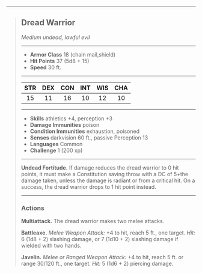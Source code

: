 ***
> ## Dread Warrior
> *Medium undead, lawful evil*
> 
> ***
> 
> - **Armor Class** 18 (chain mail,shield)
> - **Hit Points** 37 (5d8 + 15)
> - **Speed** 30 ft.
> 
> ***
> 
> |STR|DEX|CON|INT|WIS|CHA|
> |:---:|:---:|:---:|:---:|:---:|:---:|
> |15|11|16|10|12|10|
> 
> ***
> 
> - **Skills** athletics +4, perception +3
> - **Damage Immunities** poison
> - **Condition Immunities** exhaustion, poisoned
> - **Senses** darkvision 60 ft., passive Perception 13
> - **Languages** Common
> - **Challenge** 1 (200 xp)
> 
> ***
> 
> **Undead Fortitude.** If damage reduces the dread warrior to 0 hit points, it must make a Constitution saving throw with a DC of 5+the damage taken, unless the damage is radiant or from a critical hit. On a success, the dread warrior drops to 1 hit point instead.
> 
> ***
> 
> ### Actions
> **Multiattack.** The dread warrior makes two melee attacks.
> 
> **Battleaxe.** *Melee Weapon Attack:* +4 to hit, reach 5 ft., one target. *Hit:* 6 (1d8 + 2) slashing damage, or 7 (1d10 + 2) slashing damage if wielded with two hands.
> 
> **Javelin.** *Melee or Ranged Weapon Attack:* +4 to hit, reach 5 ft. or range 30/120 ft., one target. *Hit:* 5 (1d6 + 2) piercing damage.